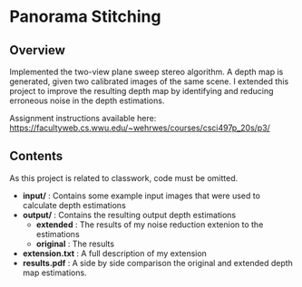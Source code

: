 # Panorama Stitching

## Overview
Implemented the two-view plane sweep stereo algorithm. A depth map is generated, given two calibrated images of the same scene. I extended this project to improve the resulting depth map by identifying and reducing erroneous noise in the depth estimations.


Assignment instructions available here:	https://facultyweb.cs.wwu.edu/~wehrwes/courses/csci497p_20s/p3/

## Contents
As this project is related to classwork, code must be omitted.
- **input/** : Contains some example input images that were used to calculate depth estimations
- **output/** : Contains the resulting output depth estimations
  - **extended** : The results of my noise reduction extenion to the estimations
  - **original** : The results
- **extension.txt** : A full description of my extension
- **results.pdf** : A side by side comparison the original and extended depth map estimations.